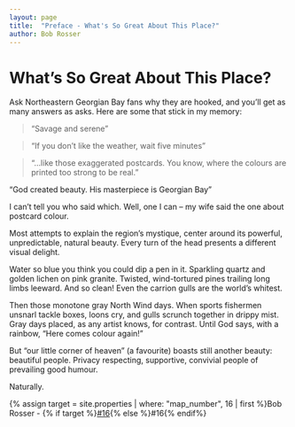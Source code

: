 ```yaml
---
layout: page
title:  "Preface - What's So Great About This Place?"
author: Bob Rosser
---
```

# What’s So Great About This Place?

Ask Northeastern Georgian Bay fans why they are hooked, and you’ll get as many answers as asks. Here are some that stick in my memory:
> “Savage and serene”

> “If you don’t like the weather, wait five minutes”

> “…like those exaggerated postcards. You know, where the colours are printed too strong to be real.”

“God created beauty. His masterpiece is Georgian Bay”

I can’t tell you who said which. Well, one I can – my wife said the one about postcard colour.

Most attempts to explain the region’s mystique, center around its powerful, unpredictable, natural beauty. Every turn of the head presents a different visual delight.

Water so blue you think you could dip a pen in it. Sparkling quartz and golden lichen on pink granite. Twisted, wind-tortured pines trailing long limbs leeward. And so clean! Even the carrion gulls are the world’s whitest.

Then those monotone gray North Wind days. When sports fishermen unsnarl tackle boxes, loons cry, and gulls scrunch together in drippy mist. Gray days placed, as any artist knows, for contrast. Until God says, with a rainbow, “Here comes colour again!”

But “our little corner of heaven” (a favourite) boasts still another beauty: beautiful people. Privacy respecting, supportive, convivial people of prevailing good humour.

Naturally.

{% assign target = site.properties | where: "map_number", 16 | first %}Bob Rosser - {% if target %}<a href="{{site.baseurl}}{{ target.url }}">#16</a>{% else %}#16{% endif%}

